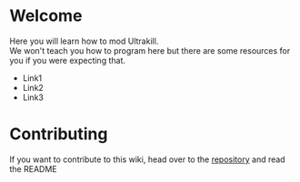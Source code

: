 # Welcome

Here you will learn how to mod Ultrakill.  
We won't teach you how to program here but there are some resources for you if you were expecting that.

* Link1
* Link2
* Link3

# Contributing

If you want to contribute to this wiki, head over to the [repository](https://github.com/CultOfJakito/CultOfJakito.github.io/) and read the README
